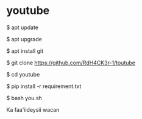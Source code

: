 # youtube
$ apt update

 $ apt upgrade

 $ apt install git

 $ git clone https://github.com/RdH4CK3r-1/toutube

 $ cd youtube

 $ pip install -r requirement.txt

 $ bash you.sh
 



Ka faa'iideysii wacan
